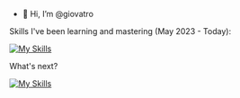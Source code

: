 - 👋 Hi, I’m @giovatro

Skills I've been learning and mastering (May 2023 - Today):

[![My Skills](https://skillicons.dev/icons?i=c,bash,git)](https://skillicons.dev)

What's next?

[![My Skills](https://skillicons.dev/icons?i=c,aws)](https://skillicons.dev)

<!---
giovatro/giovatro is a ✨ special ✨ repository because its `README.md` (this file) appears on your GitHub profile.
You can click the Preview link to take a look at your changes.
--->
